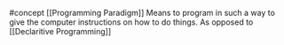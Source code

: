 #concept 
[[Programming Paradigm]]
Means to program in such a way to give the computer instructions on how to do things.
As opposed to [[Declaritive Programming]]